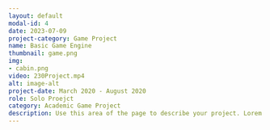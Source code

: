 ```yaml
---
layout: default
modal-id: 4
date: 2023-07-09
project-category: Game Project
name: Basic Game Engine
thumbnail: game.png
img: 
- cabin.png
video: 230Project.mp4
alt: image-alt
project-date: March 2020 - August 2020
role: Solo Proejct
category: Academic Game Project
description: Use this area of the page to describe your project. Lorem ipsum dolor sit amet, consectetur adipisicing elit. Mollitia neque assumenda ipsam nihil, molestias magnam, recusandae quos quis inventore quisquam velit asperiores, vitae? Reprehenderit soluta, eos quod consequuntur itaque. Nam.
---
```

